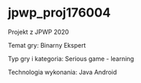 # jpwp_proj176004
Projekt z JPWP 2020

Temat gry: Binarny Ekspert

Typ gry i kategoria: Serious game - learning

Technologia wykonania: Java Android
